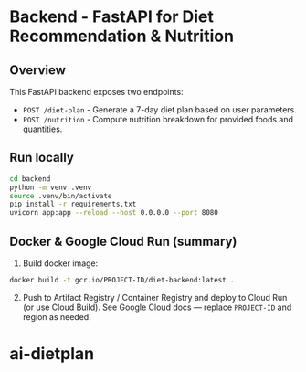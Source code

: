 # Backend - FastAPI for Diet Recommendation & Nutrition

## Overview
This FastAPI backend exposes two endpoints:
- `POST /diet-plan` - Generate a 7-day diet plan based on user parameters.
- `POST /nutrition` - Compute nutrition breakdown for provided foods and quantities.

## Run locally
```bash
cd backend
python -m venv .venv
source .venv/bin/activate
pip install -r requirements.txt
uvicorn app:app --reload --host 0.0.0.0 --port 8080
```

## Docker & Google Cloud Run (summary)
1. Build docker image:
```bash
docker build -t gcr.io/PROJECT-ID/diet-backend:latest .
```

2. Push to Artifact Registry / Container Registry and deploy to Cloud Run (or use Cloud Build).
See Google Cloud docs — replace `PROJECT-ID` and region as needed.
# ai-dietplan
